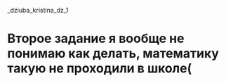 _dziuba_kristina_dz_1

# Второе задание я вообще не понимаю как делать, математику такую не проходили в школе(